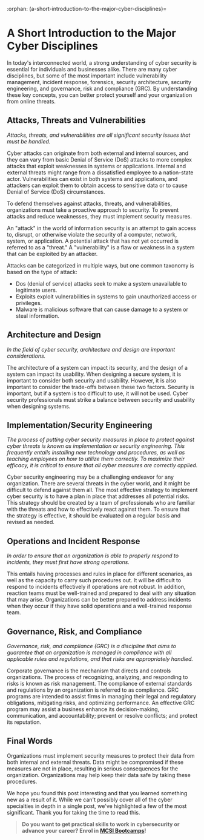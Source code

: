 :orphan:
(a-short-introduction-to-the-major-cyber-disciplines)=

# A Short Introduction to the Major Cyber Disciplines

In today's interconnected world, a strong understanding of cyber security is essential for individuals and businesses alike. There are many cyber disciplines, but some of the most important include vulnerability management, incident response, forensics, security architecture, security engineering, and governance, risk and compliance (GRC). By understanding these key concepts, you can better protect yourself and your organization from online threats.

## Attacks, Threats and Vulnerabilities

_Attacks, threats, and vulnerabilities are all significant security issues that must be handled._

Cyber attacks can originate from both external and internal sources, and they can vary from basic Denial of Service (DoS) attacks to more complex attacks that exploit weaknesses in systems or applications. Internal and external threats might range from a dissatisfied employee to a nation-state actor. Vulnerabilities can exist in both systems and applications, and attackers can exploit them to obtain access to sensitive data or to cause Denial of Service (DoS) circumstances.

To defend themselves against attacks, threats, and vulnerabilities, organizations must take a proactive approach to security. To prevent attacks and reduce weaknesses, they must implement security measures.

An "attack" in the world of information security is an attempt to gain access to, disrupt, or otherwise violate the security of a computer, network, system, or application. A potential attack that has not yet occurred is referred to as a "threat." A "vulnerability" is a flaw or weakness in a system that can be exploited by an attacker.

Attacks can be categorized in multiple ways, but one common taxonomy is based on the type of attack:

- Dos (denial of service) attacks seek to make a system unavailable to legitimate users.
- Exploits exploit vulnerabilities in systems to gain unauthorized access or privileges.
- Malware is malicious software that can cause damage to a system or steal information.

## Architecture and Design

_In the field of cyber security, architecture and design are important considerations._

The architecture of a system can impact its security, and the design of a system can impact its usability. When designing a secure system, it is important to consider both security and usability. However, it is also important to consider the trade-offs between these two factors. Security is important, but if a system is too difficult to use, it will not be used. Cyber security professionals must strike a balance between security and usability when designing systems.

## Implementation/Security Engineering

_The process of putting cyber security measures in place to protect against cyber threats is known as implementation or security engineering. This frequently entails installing new technology and procedures, as well as teaching employees on how to utilize them correctly. To maximize their efficacy, it is critical to ensure that all cyber measures are correctly applied._

Cyber security engineering may be a challenging endeavor for any organization. There are several threats in the cyber world, and it might be difficult to defend against them all. The most effective strategy to implement cyber security is to have a plan in place that addresses all potential risks. This strategy should be created by a team of professionals who are familiar with the threats and how to effectively react against them. To ensure that the strategy is effective, it should be evaluated on a regular basis and revised as needed.

## Operations and Incident Response

_In order to ensure that an organization is able to properly respond to incidents, they must first have strong operations._

This entails having processes and rules in place for different scenarios, as well as the capacity to carry such procedures out. It will be difficult to respond to incidents effectively if operations are not robust. In addition, reaction teams must be well-trained and prepared to deal with any situation that may arise. Organizations can be better prepared to address incidents when they occur if they have solid operations and a well-trained response team.

## Governance, Risk, and Compliance

_Governance, risk, and compliance (GRC) is a discipline that aims to guarantee that an organization is managed in compliance with all applicable rules and regulations, and that risks are appropriately handled._

Corporate governance is the mechanism that directs and controls organizations. The process of recognizing, analyzing, and responding to risks is known as risk management. The compliance of external standards and regulations by an organization is referred to as compliance. GRC programs are intended to assist firms in managing their legal and regulatory obligations, mitigating risks, and optimizing performance. An effective GRC program may assist a business enhance its decision-making, communication, and accountability; prevent or resolve conflicts; and protect its reputation.

## Final Words

Organizations must implement security measures to protect their data from both internal and external threats. Data might be compromised if these measures are not in place, resulting in serious consequences for the organization. Organizations may help keep their data safe by taking these procedures.

We hope you found this post interesting and that you learned something new as a result of it. While we can't possibly cover all of the cyber specialties in depth in a single post, we've highlighted a few of the most significant. Thank you for taking the time to read this.

> **Do you want to get practical skills to work in cybersecurity or advance your career? Enrol in [MCSI Bootcamps](https://www.mosse-institute.com/bootcamps.html)!**
